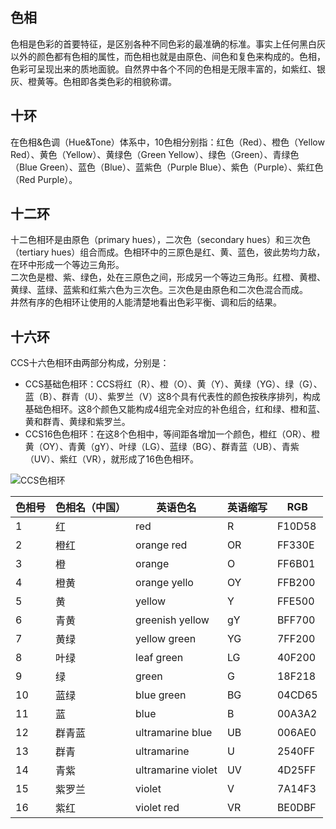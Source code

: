 ## 色相
色相是色彩的首要特征，是区别各种不同色彩的最准确的标准。事实上任何黑白灰以外的颜色都有色相的属性，而色相也就是由原色、间色和复色来构成的。色相，色彩可呈现出来的质地面貌。自然界中各个不同的色相是无限丰富的，如紫红、银灰、橙黄等。色相即各类色彩的相貌称谓。    

## 十环
在色相&色调（Hue&Tone）体系中，10色相分别指：红色（Red）、橙色（Yellow Red）、黄色（Yellow）、黄绿色（Green Yellow）、绿色（Green）、青绿色（Blue Green）、蓝色（Blue）、蓝紫色（Purple Blue）、紫色（Purple）、紫红色（Red Purple）。   

## 十二环
十二色相环是由原色（primary hues），二次色（secondary hues）和三次色（tertiary hues）组合而成。色相环中的三原色是红、黄、蓝色，彼此势均力敌，在环中形成一个等边三角形。   
二次色是橙、紫、绿色，处在三原色之间，形成另一个等边三角形。红橙、黄橙、黄绿、蓝绿、蓝紫和红紫六色为三次色。三次色是由原色和二次色混合而成。   
井然有序的色相环让使用的人能清楚地看出色彩平衡、调和后的结果。   

## 十六环

CCS十六色相环由两部分构成，分别是：   
- CCS基础色相环：CCS将红（R）、橙（O）、黄（Y）、黄绿（YG）、绿（G）、蓝（B）、群青（U）、紫罗兰（V）这8个具有代表性的颜色按秩序排列，构成基础色相环。这8个颜色又能构成4组完全对应的补色组合，红和绿、橙和蓝、黄和群青、黄绿和紫罗兰。   
- CCS16色色相环：在这8个色相中，等间距各增加一个颜色，橙红（OR）、橙黄（OY）、青黄（gY）、叶绿（LG）、蓝绿（BG）、群青蓝（UB）、青紫（UV）、紫红（VR），就形成了16色色相环。   

![CCS色相环](http://i.imgur.com/DkHDB2m.jpg)


色相号 | 色相名（中国）| 英语色名 | 英语缩写 | RGB
---|---|---|---|---
1 | 红 | red | R | F10D58
2 |橙红| orange red| OR | FF330E
3| 橙 |orange |O|FF6B01
4| 橙黄| orange yello| OY |FFB200
5| 黄 |yellow| Y |FFE500
6| 青黄| greenish yellow |gY |BFF700
7| 黄绿| yellow green |YG |7FF200
8| 叶绿| leaf green |LG |40F200
9| 绿 |green| G|18F218
10| 蓝绿| blue green |BG|04CD65
11| 蓝 |blue |B|00A3A2
12| 群青蓝| ultramarine blue| UB|006AE0
13| 群青 |ultramarine| U|2540FF
14| 青紫| ultramarine violet |UV|4D25FF
15| 紫罗兰| violet| V|7A14F3
16| 紫红| violet red |VR|BE0DBF